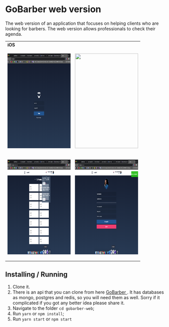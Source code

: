 # GoBarber web version

The web version of an application that focuses on helping clients who are looking for barbers. The web version allows professionals to check their agenda.

<table>
  <tr><td colspan=2><strong>iOS</strong></td></tr>
  <tr>
    <td><p align="center"><img src="./gitAssests/login.png" width="200" height="300"/></p></td>
    <td><p align="center"><img src="./gitAssests/dash.gif" width="200" height="300"/></p></td>
  </tr>
    <tr>
    <td><p align="center"><img src="./gitAssests/notification.png" width="200" height="300"/></p></td>
    <td><p align="center"><img src="./gitAssests/profile.png" width="200" height="300"/></p></td>
  </tr>
</table>

## Installing / Running

1. Clone it.
2. There is an api that you can clone from here <a href="https://github.com/diazevedo/gobarber"> GoBarber </a>. It has databases as mongo, postgres and redis, so you will need them as well. Sorry if it complicated if you got any better idea please share it.
3. Navigate to the folder `cd gobarber-web`;
4. Run `yarn` or `npm install`;
5. Run `yarn start` or `npm start`
